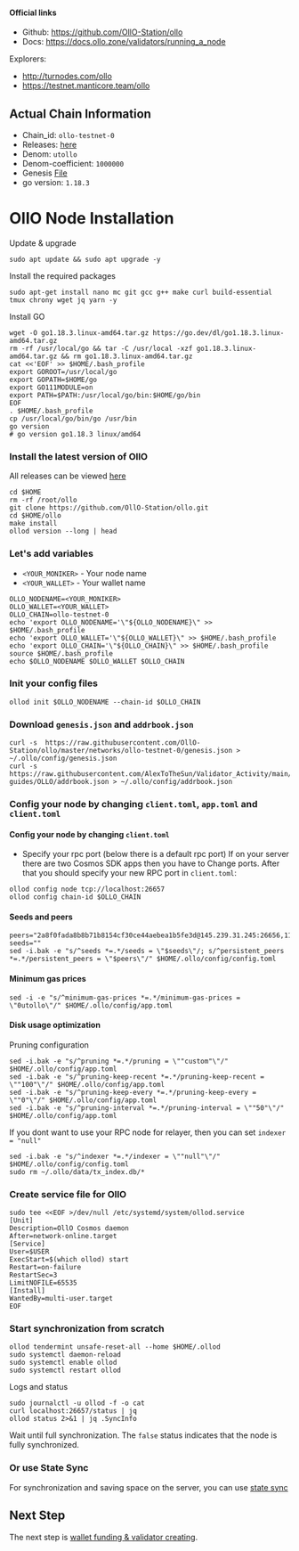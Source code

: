 #### Official links
- Github: https://github.com/OllO-Station/ollo
- Docs: https://docs.ollo.zone/validators/running_a_node

Explorers: 
  - http://turnodes.com/ollo
  - https://testnet.manticore.team/ollo

## Actual Chain Information
- Chain_id: `ollo-testnet-0`
- Releases: [here](https://github.com/OllO-Station/ollo/releases)
- Denom: `utollo`
- Denom-coefficient: `1000000`
- Genesis [File](https://raw.githubusercontent.com/OllO-Station/ollo/master/networks/ollo-testnet-0/genesis.json)
- go version: `1.18.3`

 # OllO Node Installation
 Update & upgrade
```
sudo apt update && sudo apt upgrade -y
```
Install the required packages
```
sudo apt-get install nano mc git gcc g++ make curl build-essential tmux chrony wget jq yarn -y
```
Install GO
```
wget -O go1.18.3.linux-amd64.tar.gz https://go.dev/dl/go1.18.3.linux-amd64.tar.gz
rm -rf /usr/local/go && tar -C /usr/local -xzf go1.18.3.linux-amd64.tar.gz && rm go1.18.3.linux-amd64.tar.gz
cat <<'EOF' >> $HOME/.bash_profile
export GOROOT=/usr/local/go
export GOPATH=$HOME/go
export GO111MODULE=on
export PATH=$PATH:/usr/local/go/bin:$HOME/go/bin
EOF
. $HOME/.bash_profile
cp /usr/local/go/bin/go /usr/bin
go version
# go version go1.18.3 linux/amd64
```
### Install the latest version of OllO
All releases can be viewed [here](https://github.com/OllO-Station/ollo/releases)
```
cd $HOME 
rm -rf /root/ollo
git clone https://github.com/OllO-Station/ollo.git
cd $HOME/ollo
make install
ollod version --long | head
```
### Let's add variables
- `<YOUR_MONIKER>` - Your node name
- `<YOUR_WALLET>` - Your wallet name
```
OLLO_NODENAME=<YOUR_MONIKER>
OLLO_WALLET=<YOUR_WALLET>
OLLO_CHAIN=ollo-testnet-0
echo 'export OLLO_NODENAME='\"${OLLO_NODENAME}\" >> $HOME/.bash_profile
echo 'export OLLO_WALLET='\"${OLLO_WALLET}\" >> $HOME/.bash_profile
echo 'export OLLO_CHAIN='\"${OLLO_CHAIN}\" >> $HOME/.bash_profile
source $HOME/.bash_profile
echo $OLLO_NODENAME $OLLO_WALLET $OLLO_CHAIN
```
### Init your config files
```
ollod init $OLLO_NODENAME --chain-id $OLLO_CHAIN
```
### Download `genesis.json` and `addrbook.json`
```
curl -s  https://raw.githubusercontent.com/OllO-Station/ollo/master/networks/ollo-testnet-0/genesis.json > ~/.ollo/config/genesis.json
curl -s  https://raw.githubusercontent.com/AlexToTheSun/Validator_Activity/main/Testnet-guides/OLLO/addrbook.json > ~/.ollo/config/addrbook.json
```
### Config your node by changing `client.toml`, `app.toml` and `client.toml`
#### Config your node by changing `client.toml`
- Specify your rpc port (below there is a default rpc port)
If on your server there are two Cosmos SDK apps then you have to Change ports. After that you should specify your new RPC port in `client.toml`:
```
ollod config node tcp://localhost:26657
ollod config chain-id $OLLO_CHAIN
```
#### Seeds and peers
```
peers="2a8f0fada8b8b71b8154cf30ce44aebea1b5fe3d@145.239.31.245:26656,1173fe561814f1ecb8b8f19d1769b87cd576897f@185.173.157.251:26656,489daf96446f104d822fae34cd4aa7a9b5cebf65@65.21.131.215:26626,f43435894d3ae6382c9cf95c63fec523a2686345@167.235.145.255:26656,2eeb90b696ba9a62a8ad9561f39c1b75473515eb@77.37.176.99:26656,9a3e2725e02d1c420a5d500fa17ce0ef45ddc9e8@65.109.30.117:29656,91f1889f22975294cfbfa0c1661c63150d2b9355@65.108.140.222:30656,d38fcf79871189c2c430473a7e04bd69aeb812c2@78.107.234.44:16656,f795505ac42f18e55e65c02bb7107b08d83ad837@65.109.17.86:37656,6368702dd71e69035dff6f7830eb45b2bae92d53@65.109.57.161:15656"
seeds=""
sed -i.bak -e "s/^seeds *=.*/seeds = \"$seeds\"/; s/^persistent_peers *=.*/persistent_peers = \"$peers\"/" $HOME/.ollo/config/config.toml
```
#### Minimum gas prices
```
sed -i -e "s/^minimum-gas-prices *=.*/minimum-gas-prices = \"0utollo\"/" $HOME/.ollo/config/app.toml
```
#### Disk usage optimization
Pruning configuration
```
sed -i.bak -e "s/^pruning *=.*/pruning = \""custom"\"/" $HOME/.ollo/config/app.toml
sed -i.bak -e "s/^pruning-keep-recent *=.*/pruning-keep-recent = \""100"\"/" $HOME/.ollo/config/app.toml
sed -i.bak -e "s/^pruning-keep-every *=.*/pruning-keep-every = \""0"\"/" $HOME/.ollo/config/app.toml
sed -i.bak -e "s/^pruning-interval *=.*/pruning-interval = \""50"\"/" $HOME/.ollo/config/app.toml
```
If you dont want to use your RPC node for relayer, then you can set `indexer = "null"`
```
sed -i.bak -e "s/^indexer *=.*/indexer = \""null"\"/" $HOME/.ollo/config/config.toml
sudo rm ~/.ollo/data/tx_index.db/*
```
### Create service file for OllO
```
sudo tee <<EOF >/dev/null /etc/systemd/system/ollod.service
[Unit]
Description=OllO Cosmos daemon
After=network-online.target
[Service]
User=$USER
ExecStart=$(which ollod) start
Restart=on-failure
RestartSec=3
LimitNOFILE=65535
[Install]
WantedBy=multi-user.target
EOF
```
### Start synchronization from scratch
```
ollod tendermint unsafe-reset-all --home $HOME/.ollod
sudo systemctl daemon-reload
sudo systemctl enable ollod
sudo systemctl restart ollod
```
Logs and status
```
sudo journalctl -u ollod -f -o cat
curl localhost:26657/status | jq
ollod status 2>&1 | jq .SyncInfo
```
Wait until full synchronization. The `false` status indicates that the node is fully synchronized.

### Or use State Sync
For synchronization and saving space on the server, you can use [state sync](https://github.com/AlexToTheSun/Validator_Activity/blob/main/State-Sync/OLLO-Testnet.md)

## Next Step
The next step is [wallet funding & validator creating](https://github.com/AlexToTheSun/Validator_Activity/tree/main/Testnet-guides/OLLO/Wallet-Funding-Validator-Creating.md).

